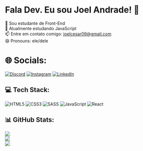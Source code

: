 # Fala Dev. Eu sou Joel Andrade! 👋
🔭 Sou estudante de Front-End<br>🌱 Atualmente estudando JavaScript<br>📫 Entre em contato comigo: joelcesar09@gmail.com<br>😄 Pronouns: ele/dele


# 🌐 Socials:
[![Discord](https://img.shields.io/badge/Discord-%237289DA.svg?logo=discord&logoColor=white)](https://discord.gg/joelsz#6672) [![Instagram](https://img.shields.io/badge/Instagram-%23E4405F.svg?logo=Instagram&logoColor=white)](https://instagram.com/https://instagram.com/joelcesar_04/) [![LinkedIn](https://img.shields.io/badge/LinkedIn-%230077B5.svg?logo=linkedin&logoColor=white)](https://linkedin.com/in/https://www.linkedin.com/in/joel-cesar-andrade-26ab04227/) 

## 💻 Tech Stack:
![HTML5](https://img.shields.io/badge/html5-%23E34F26.svg?style=for-the-badge&logo=html5&logoColor=white) ![CSS3](https://img.shields.io/badge/css3-%231572B6.svg?style=for-the-badge&logo=css3&logoColor=white) ![SASS](https://img.shields.io/badge/SASS-hotpink.svg?style=for-the-badge&logo=SASS&logoColor=white) ![JavaScript](https://img.shields.io/badge/javascript-%23323330.svg?style=for-the-badge&logo=javascript&logoColor=%23F7DF1E) ![React](https://img.shields.io/badge/react-%2320232a.svg?style=for-the-badge&logo=react&logoColor=%2361DAFB)
## 📊 GitHub Stats:
![](https://github-readme-stats.vercel.app/api?username=joelcesar04&theme=chartreuse-dark&hide_border=false&include_all_commits=true&count_private=false)<br/>
![](https://github-readme-streak-stats.herokuapp.com/?user=joelcesar04&theme=chartreuse-dark&hide_border=false)<br/>
![](https://github-readme-stats.vercel.app/api/top-langs/?username=joelcesar04&theme=chartreuse-dark&hide_border=false&include_all_commits=true&count_private=false&layout=compact)
